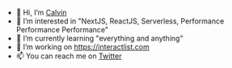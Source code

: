 - 👋 Hi, I’m [Calvin](https://calvintalbot.com)
- 👀 I’m interested in "NextJS, ReactJS, Serverless, Performance Performance Performance"
- 🌱 I’m currently learning "everything and anything"
- 💞️ I’m working on https://interactlist.com
- 📫 You can reach me on [Twitter](https://twitter.com/calvintalbot)

<!---
Nader182/Nader182 is a ✨ special ✨ repository because its `README.md` (this file) appears on your GitHub profile.
You can click the Preview link to take a look at your changes.
--->
